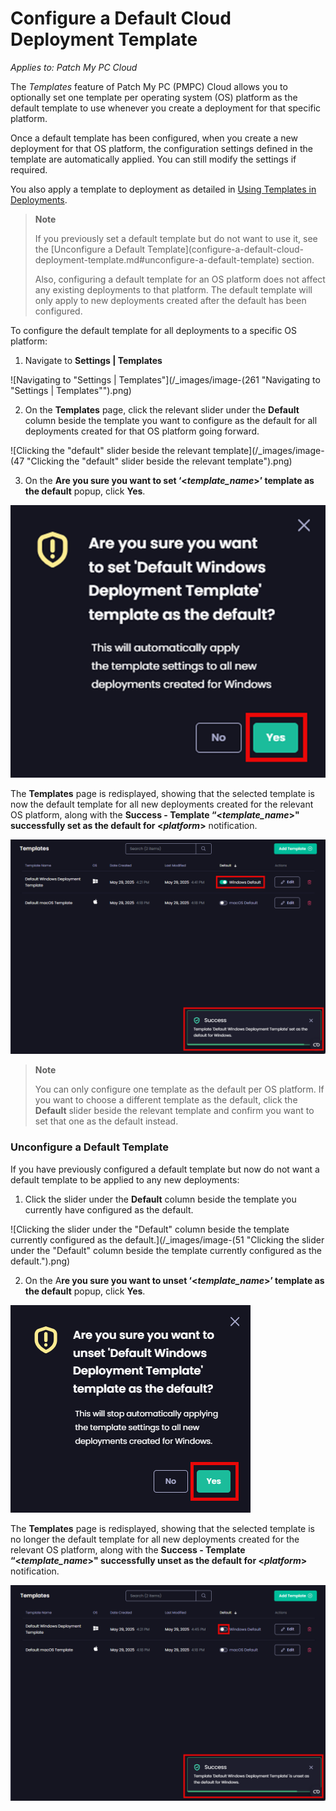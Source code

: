 # Configure a Default Cloud Deployment Template

_Applies to: Patch My PC Cloud_

The _Templates_ feature of Patch My PC (PMPC) Cloud allows you to optionally set one template per operating system (OS) platform as the default template to use whenever you create a deployment for that specific platform.

Once a default template has been configured, when you create a new deployment for that OS platform, the configuration settings defined in the template are automatically applied. You can still modify the settings if required.

You also apply a template to deployment as detailed in [Using Templates in Deployments](../../cloud-deployments/use-a-template-in-cloud-deployments.md).

> **Note**
>
> If you previously set a default template but do not want to use it, see the \[Unconfigure a Default Template]\(configure-a-default-cloud-deployment-template.md#unconfigure-a-default-template) section.
>
> Also, configuring a default template for an OS platform does not affect any existing deployments to that platform. The default template will only apply to new deployments created after the default has been configured.

To configure the default template for all deployments to a specific OS platform:

1. Navigate to **Settings | Templates**

![Navigating to "Settings | Templates"](/_images/image-(261 "Navigating to \"Settings | Templates\"").png)

2. On the **Templates** page, click the relevant slider under the **Default** column beside the template you want to configure as the default for all deployments created for that OS platform going forward.

![Clicking the "default" slider beside the relevant template](/_images/image-(47 "Clicking the \"default\" slider beside the relevant template").png)

3. On the **Are you sure you want to set ‘<**_**template\_name**_**>’ template as the default** popup, click **Yes**.

![](/_images/image-(263).png)

The **Templates** page is redisplayed, showing that the selected template is now the default template for all new deployments created for the relevant OS platform, along with the **Success - Template “<**_**template\_name**_**>" successfully set as the default for <**_**platform**_**>** notification.

![](/_images/image-(49).png)

> **Note**
>
> You can only configure one template as the default per OS platform. If you want to choose a different template as the default, click the **Default** slider beside the relevant template and confirm you want to set that one as the default instead.

### Unconfigure a Default Template

If you have previously configured a default template but now do not want a default template to be applied to any new deployments:

1. Click the slider under the **Default** column beside the template you currently have configured as the default.

![Clicking the slider under the "Default" column beside the template currently configured as the default.](/_images/image-(51 "Clicking the slider under the \"Default\" column beside the template currently configured as the default.").png)

2. On the A**re you sure you want to unset ‘<**_**template\_name**_**>’ template as the default** popup, click **Yes**.

![](/_images/image-(266).png)

The **Templates** page is redisplayed, showing that the selected template is no longer the default template for all new deployments created for the relevant OS platform, along with the **Success - Template “<**_**template\_name**_**>" successfully unset as the default for <**_**platform**_**>** notification.

![](/_images/image-(52).png)